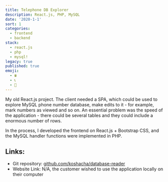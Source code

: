 ```yaml
---
title: Telephone DB Explorer
description: React.js, PHP, MySQL
date: '2020-1-1'
sort: 1
categories:
  - frontend
  - backend
stack:
  - react.js
  - php
  - mysql!
legacy: true
published: true
emoji:
  - ☎️
  - 📞
  - 📱
---
```


My old React.js project. The client needed a SPA, which could be used to explore MySQL phone number database, make edits to it - for example, mark numbers as viewed and so on. An essential problem was the speed of the application - there could be several tables and they could include a enormous number of rows.

In the process, I developed the frontend on React.js + Bootstrap CSS, and the MySQL handler functions were implemented in PHP.

## Links:

- Git repository: [github.com/koshacha/database-reader](https://github.com/koshacha/database-reader)
- Website Link: N/A, the customer wished to use the application locally on their computer
